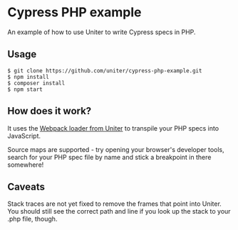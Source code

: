 # Cypress PHP example

An example of how to use Uniter to write Cypress specs in PHP.

## Usage
```shell
$ git clone https://github.com/uniter/cypress-php-example.git
$ npm install
$ composer install
$ npm start
```

## How does it work?
It uses the [Webpack loader from Uniter][] to transpile your PHP specs into JavaScript.

Source maps are supported - try opening your browser's developer tools, search for your
PHP spec file by name and stick a breakpoint in there somewhere!

## Caveats
Stack traces are not yet fixed to remove the frames that point into Uniter.
You should still see the correct path and line if you look up the stack to your .php file, though.

[Webpack loader from Uniter]: https://github.com/uniter/loader
